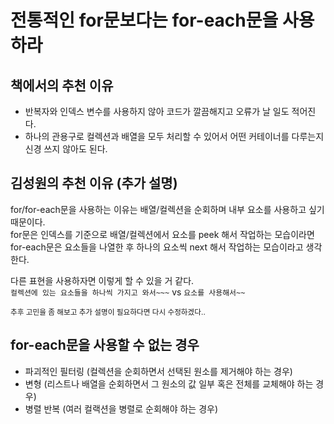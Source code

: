 # 전통적인 for문보다는 for-each문을 사용하라

## 책에서의 추천 이유
* 반복자와 인덱스 변수를 사용하지 않아 코드가 깔끔해지고 오류가 날 일도 적어진다.
* 하나의 관용구로 컬렉션과 배열을 모두 처리할 수 있어서 어떤 커테이너를 다루는지 신경 쓰지 않아도 된다.

## 김성원의 추천 이유 (추가 설명)
for/for-each문을 사용하는 이유는 배열/컬렉션을 순회하며 내부 요소를 사용하고 싶기 때문이다. <br>
for문은 인덱스를 기준으로 배열/컬렉션에서 요소를 peek 해서 작업하는 모습이라면 <br>
for-each문은 요소들을 나열한 후 하나의 요소씩 next 해서 작업하는 모습이라고 생각한다. <br>

다른 표현을 사용하자면 이렇게 할 수 있을 거 같다. <br>
`컬렉션에 있는 요소들을 하나씩 가지고 와서~~~` vs `요소를 사용해서~~`  

<small>추후 고민을 좀 해보고 추가 설명이 필요하다면 다시 수정하겠다..</small> 

## for-each문을 사용할 수 없는 경우
* 파괴적인 필터링 (컬렉션을 순회하면서 선택된 원소를 제거해야 하는 경우)
* 변형 (리스트나 배열을 순회하면서 그 원소의 값 일부 혹은 전체를 교체해야 하는 경우)
* 병렬 반복 (여러 컬랙션을 병렬로 순회해야 하는 경우)